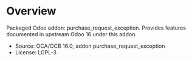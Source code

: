 # Overview

Packaged Odoo addon: purchase_request_exception. Provides features documented in upstream Odoo 16 under this addon.

- Source: OCA/OCB 16.0, addon purchase_request_exception
- License: LGPL-3

